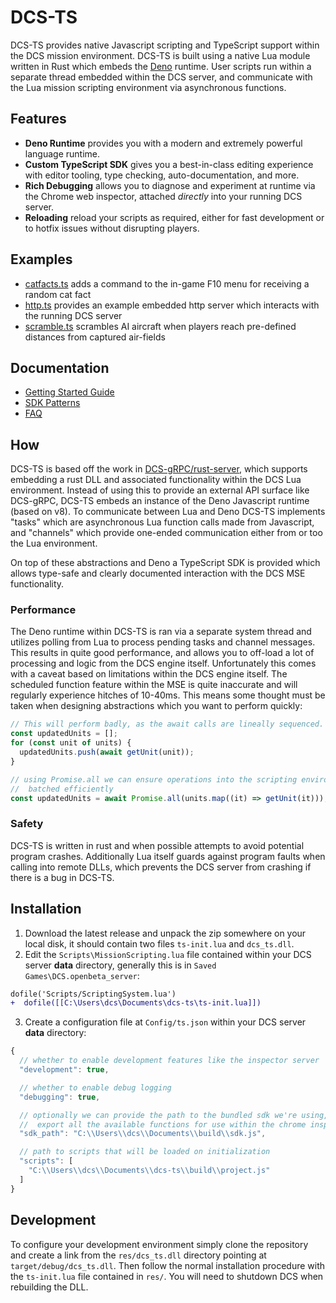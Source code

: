 # DCS-TS

DCS-TS provides native Javascript scripting and TypeScript support within the
DCS mission environment. DCS-TS is built using a native Lua module written in
Rust which embeds the [Deno](https://github.com/denoland/deno) runtime. User
scripts run within a separate thread embedded within the DCS server, and
communicate with the Lua mission scripting environment via asynchronous
functions.

## Features

- **Deno Runtime** provides you with a modern and extremely powerful language
  runtime.
- **Custom TypeScript SDK** gives you a best-in-class editing experience with
  editor tooling, type checking, auto-documentation, and more.
- **Rich Debugging** allows you to diagnose and experiment at runtime via the
  Chrome web inspector, attached _directly_ into your running DCS server.
- **Reloading** reload your scripts as required, either for fast development or
  to hotfix issues without disrupting players.

## Examples

- [catfacts.ts](/examples/catfacts.ts) adds a command to the in-game F10 menu
  for receiving a random cat fact
- [http.ts](/examples/http.ts) provides an example embedded http server which
  interacts with the running DCS server
- [scramble.ts](/examples/scramble.ts) scrambles AI aircraft when players reach
  pre-defined distances from captured air-fields

## Documentation

- [Getting Started Guide](/docs/getting_started.md)
- [SDK Patterns](/docs/sdk_patterns.md)
- [FAQ](/docs/faq.md)

## How

DCS-TS is based off the work in
[DCS-gRPC/rust-server](https://github.com/DCS-gRPC/rust-server), which supports
embedding a rust DLL and associated functionality within the DCS Lua
environment. Instead of using this to provide an external API surface like
DCS-gRPC, DCS-TS embeds an instance of the Deno Javascript runtime (based on
v8). To communicate between Lua and Deno DCS-TS implements "tasks" which are
asynchronous Lua function calls made from Javascript, and "channels" which
provide one-ended communication either from or too the Lua environment.

On top of these abstractions and Deno a TypeScript SDK is provided which allows
type-safe and clearly documented interaction with the DCS MSE functionality.

### Performance

The Deno runtime within DCS-TS is ran via a separate system thread and utilizes
polling from Lua to process pending tasks and channel messages. This results in
quite good performance, and allows you to off-load a lot of processing and logic
from the DCS engine itself. Unfortunately this comes with a caveat based on
limitations within the DCS engine itself. The scheduled function feature within
the MSE is quite inaccurate and will regularly experience hitches of 10-40ms.
This means some thought must be taken when designing abstractions which you want
to perform quickly:

```typescript
// This will perform badly, as the await calls are lineally sequenced.
const updatedUnits = [];
for (const unit of units) {
  updatedUnits.push(await getUnit(unit));
}

// using Promise.all we can ensure operations into the scripting environment get
//  batched efficiently
const updatedUnits = await Promise.all(units.map((it) => getUnit(it)));
```

### Safety

DCS-TS is written in rust and when possible attempts to avoid potential program
crashes. Additionally Lua itself guards against program faults when calling into
remote DLLs, which prevents the DCS server from crashing if there is a bug in
DCS-TS.

## Installation

1. Download the latest release and unpack the zip somewhere on your local disk,
   it should contain two files `ts-init.lua` and `dcs_ts.dll`.
2. Edit the `Scripts\MissionScripting.lua` file contained within your DCS server
   **data** directory, generally this is in `Saved Games\DCS.openbeta_server`:

```diff
dofile('Scripts/ScriptingSystem.lua')
+  dofile([[C:\Users\dcs\Documents\dcs-ts\ts-init.lua]])
```

3. Create a configuration file at `Config/ts.json` within your DCS server
   **data** directory:

```javascript
{
  // whether to enable development features like the inspector server
  "development": true,

  // whether to enable debug logging
  "debugging": true,

  // optionally we can provide the path to the bundled sdk we're using, which will
  //  export all the available functions for use within the chrome inspector.
  "sdk_path": "C:\\Users\\dcs\\Documents\\build\\sdk.js",

  // path to scripts that will be loaded on initialization
  "scripts": [
    "C:\\Users\\dcs\\Documents\\dcs-ts\\build\\project.js"
  ]
}
```

## Development

To configure your development environment simply clone the repository and create
a link from the `res/dcs_ts.dll` directory pointing at
`target/debug/dcs_ts.dll`. Then follow the normal installation procedure with
the `ts-init.lua` file contained in `res/`. You will need to shutdown DCS when
rebuilding the DLL.
